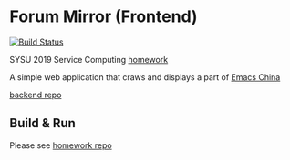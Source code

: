 # Forum Mirror (Frontend)

[![Build Status](https://travis-ci.com/dasinlsb/forum-mirror-frontend.svg?token=nxeew91qqJox675bbgtj&branch=master)](https://travis-ci.com/dasinlsb/forum-mirror-frontend)

SYSU 2019 Service Computing [homework](https://pmlpml.github.io/ServiceComputingOnCloud/ex-services)

A simple web application that craws and displays a part of [Emacs China](https://emacs-china.org)

[backend repo](https://github.com/dasinlsb/service-computing/tree/master/simple-web/backend)

## Build & Run

Please see [homework repo](https://github.com/dasinlsb/service-computing/simple-web)